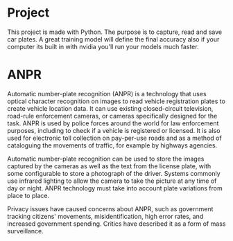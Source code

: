 # Project
This project is made with Python. The purpose is to capture, read and save car plates. A great training model will define the final accuracy also if your computer its built in with nvidia you'll run your models much faster.

# ANPR
<p>Automatic number-plate recognition (ANPR) is a technology that uses optical character recognition on images to read vehicle registration plates to create vehicle location data. It can use existing closed-circuit television, 
road-rule enforcement cameras, or cameras specifically designed for the task. ANPR is used by police forces around the world for law enforcement purposes, including to check if a vehicle is registered or licensed. It is also used for 
electronic toll collection on pay-per-use roads and as a method of cataloguing the movements of traffic, for example by highways agencies.

Automatic number-plate recognition can be used to store the images captured by the cameras as well as the text from the license plate, with some configurable to store a photograph of the driver. Systems commonly use infrared lighting to 
allow the camera to take the picture at any time of day or night. ANPR technology must take into account plate variations from place to place.

Privacy issues have caused concerns about ANPR, such as government tracking citizens' movements, misidentification, high error rates, and increased government spending. Critics have described it as a form of mass surveillance.
